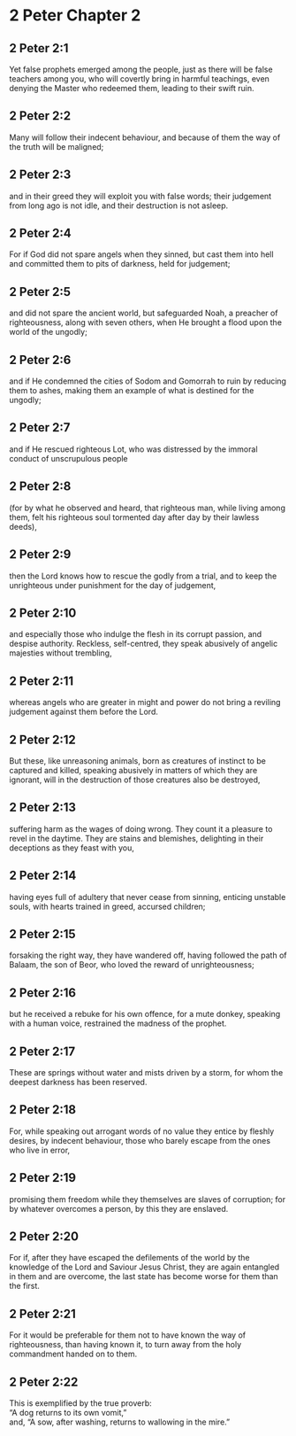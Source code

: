 # 2 Peter Chapter 2

## 2 Peter 2:1

Yet false prophets emerged among the people, just as there will be false teachers among you, who will covertly bring in harmful teachings, even denying the Master who redeemed them, leading to their swift ruin.

## 2 Peter 2:2

Many will follow their indecent behaviour, and because of them the way of the truth will be maligned;

## 2 Peter 2:3

and in their greed they will exploit you with false words; their judgement from long ago is not idle, and their destruction is not asleep.

## 2 Peter 2:4

For if God did not spare angels when they sinned, but cast them into hell and committed them to pits of darkness, held for judgement;

## 2 Peter 2:5

and did not spare the ancient world, but safeguarded Noah, a preacher of righteousness, along with seven others, when He brought a flood upon the world of the ungodly;

## 2 Peter 2:6

and if He condemned the cities of Sodom and Gomorrah to ruin by reducing them to ashes, making them an example of what is destined for the ungodly;

## 2 Peter 2:7

and if He rescued righteous Lot, who was distressed by the immoral conduct of unscrupulous people

## 2 Peter 2:8

(for by what he observed and heard, that righteous man, while living among them, felt his righteous soul tormented day after day by their lawless deeds),

## 2 Peter 2:9

then the Lord knows how to rescue the godly from a trial, and to keep the unrighteous under punishment for the day of judgement,

## 2 Peter 2:10

and especially those who indulge the flesh in its corrupt passion, and despise authority. Reckless, self-centred, they speak abusively of angelic majesties without trembling,

## 2 Peter 2:11

whereas angels who are greater in might and power do not bring a reviling judgement against them before the Lord.

## 2 Peter 2:12

But these, like unreasoning animals, born as creatures of instinct to be captured and killed, speaking abusively in matters of which they are ignorant, will in the destruction of those creatures also be destroyed,

## 2 Peter 2:13

suffering harm as the wages of doing wrong. They count it a pleasure to revel in the daytime. They are stains and blemishes, delighting in their deceptions as they feast with you,

## 2 Peter 2:14

having eyes full of adultery that never cease from sinning, enticing unstable souls, with hearts trained in greed, accursed children;

## 2 Peter 2:15

forsaking the right way, they have wandered off, having followed the path of Balaam, the son of Beor, who loved the reward of unrighteousness;

## 2 Peter 2:16

but he received a rebuke for his own offence, for a mute donkey, speaking with a human voice, restrained the madness of the prophet.

## 2 Peter 2:17

These are springs without water and mists driven by a storm, for whom the deepest darkness has been reserved.

## 2 Peter 2:18

For, while speaking out arrogant words of no value they entice by fleshly desires, by indecent behaviour, those who barely escape from the ones who live in error,

## 2 Peter 2:19

promising them freedom while they themselves are slaves of corruption; for by whatever overcomes a person, by this they are enslaved.

## 2 Peter 2:20

For if, after they have escaped the defilements of the world by the knowledge of the Lord and Saviour Jesus Christ, they are again entangled in them and are overcome, the last state has become worse for them than the first.

## 2 Peter 2:21

For it would be preferable for them not to have known the way of righteousness, than having known it, to turn away from the holy commandment handed on to them.

## 2 Peter 2:22

This is exemplified by the true proverb:  
“A dog returns to its own vomit,”  
and, “A sow, after washing, returns to wallowing in the mire.”
